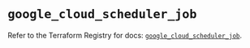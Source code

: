 # `google_cloud_scheduler_job`

Refer to the Terraform Registry for docs: [`google_cloud_scheduler_job`](https://registry.terraform.io/providers/hashicorp/google/5.28.0/docs/resources/cloud_scheduler_job).

